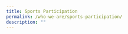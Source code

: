 ```yaml
---
title: Sports Participation
permalink: /who-we-are/sports-participation/
description: ""
---
```





